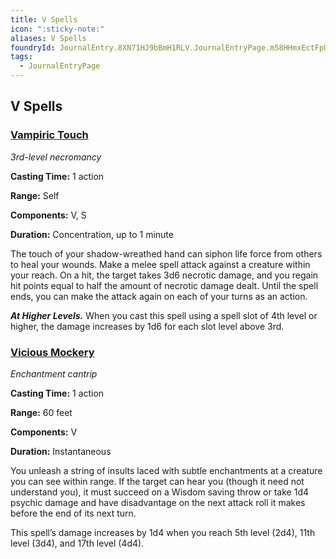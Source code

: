 ```yaml
---
title: V Spells
icon: ":sticky-note:"
aliases: V Spells
foundryId: JournalEntry.8XN71HJ9bBmH1RLV.JournalEntryPage.m58HHmxEctFpUSk8
tags:
  - JournalEntryPage
---
```

## V Spells

### [](https://www.dndbeyond.com/sources/dnd/phb-2014/spell-descriptions-tz#VampiricTouch)[Vampiric Touch](https://www.dndbeyond.com/spells/2289-vampiric-touch)

_3rd-level necromancy_

**Casting Time:** 1 action

**Range:** Self

**Components:** V, S

**Duration:** Concentration, up to 1 minute

The touch of your shadow-wreathed hand can siphon life force from others to heal your wounds. Make a melee spell attack against a creature within your reach. On a hit, the target takes 3d6 necrotic damage, and you regain hit points equal to half the amount of necrotic damage dealt. Until the spell ends, you can make the attack again on each of your turns as an action.

_**At Higher Levels.**_ When you cast this spell using a spell slot of 4th level or higher, the damage increases by 1d6 for each slot level above 3rd.

### [](https://www.dndbeyond.com/sources/dnd/phb-2014/spell-descriptions-tz#ViciousMockery)[Vicious Mockery](https://www.dndbeyond.com/spells/2290-vicious-mockery)

_Enchantment cantrip_

**Casting Time:** 1 action

**Range:** 60 feet

**Components:** V

**Duration:** Instantaneous

You unleash a string of insults laced with subtle enchantments at a creature you can see within range. If the target can hear you (though it need not understand you), it must succeed on a Wisdom saving throw or take 1d4 psychic damage and have disadvantage on the next attack roll it makes before the end of its next turn.

This spell’s damage increases by 1d4 when you reach 5th level (2d4), 11th level (3d4), and 17th level (4d4).